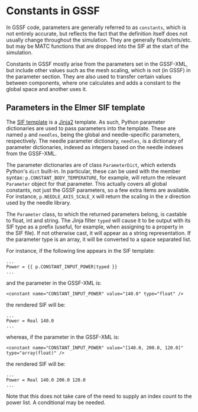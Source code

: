 # Constants in GSSF

In GSSF code, parameters are generally referred to as ``constants``, which is not
entirely accurate, but reflects the fact that the definition itself does
not usually change throughout the simulation. They are generally
floats/ints/etc. but may be MATC functions that are dropped into the SIF at the
start of the simulation.

Constants in GSSF mostly arise from the parameters set in the GSSF-XML, but
include other values such as the mesh scaling, which is not (in GSSF) in the
parameter section. They are also used to transfer certain values between
components, where one calculates and adds a constant to the global space and
another uses it.

## Parameters in the Elmer SIF template

The [SIF template](components/elmer.md#elmer-sif-template) is a
[Jinja2](http://jinja.pocoo.org/) template. As such, Python parameter
dictionaries are used to pass parameters into the template. These are named `p`
and `needles`, being the global and needle-specific parameters, respectively. The
needle parameter dictionary, `needles`, is a dictionary of parameter dictionaries,
indexed as integers based on the needle indexes from the GSSF-XML.

The parameter dictionaries are of class `ParameterDict`, which extends Python's
`dict` built-in. In particular, these can be used with the member syntax:
`p.CONSTANT_BODY_TEMPERATURE`, for example, will return the relevant `Parameter`
object for that parameter. This actually covers all global constants, not just
the GSSF parameters, so a few extra items are available. For instance,
`p.NEEDLE_AXIS_SCALE_X` will return the scaling in the *x* direction used by the
needle library.

The `Parameter` class, to which the returned parameters belong, is castable to
float, int and string. The Jinja filter `typed` will cause it to be output with
its SIF type as a prefix (useful, for example, when assigning to a property in
the SIF file). If not otherwise cast, it will appear as a string representation.
If the parameter type is an array, it will be converted to a space separated
list.

For instance, if the following line appears in the SIF template:

    ...
    Power = {{ p.CONSTANT_INPUT_POWER|typed }}
    ...

and the parameter in the GSSF-XML is:

    <constant name="CONSTANT_INPUT_POWER" value="140.0" type="float" />

the rendered SIF will be:

    ...
    Power = Real 140.0
    ...

whereas, if the parameter in the GSSF-XML is:

    <constant name="CONSTANT_INPUT_POWER" value="[140.0, 200.0, 120.0]" type="array(float)" />

the rendered SIF will be:

    ...
    Power = Real 140.0 200.0 120.0
    ...

Note that this does not take care of the need to supply an index count to the
power list. A conditional may be needed.
